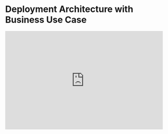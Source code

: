 <h1>Deployment Architecture with Business Use Case</h1>
<iframe width="100%" height="315" src="https://www.youtube.com/embed/O2RlquSP6bc?list=PL3N9eeOlCrP5PlN1jwOB3jVZE6nYTVswk" title="YouTube video player" frameborder="0" allow="accelerometer; autoplay; clipboard-write; encrypted-media; gyroscope; picture-in-picture" allowfullscreen></iframe>